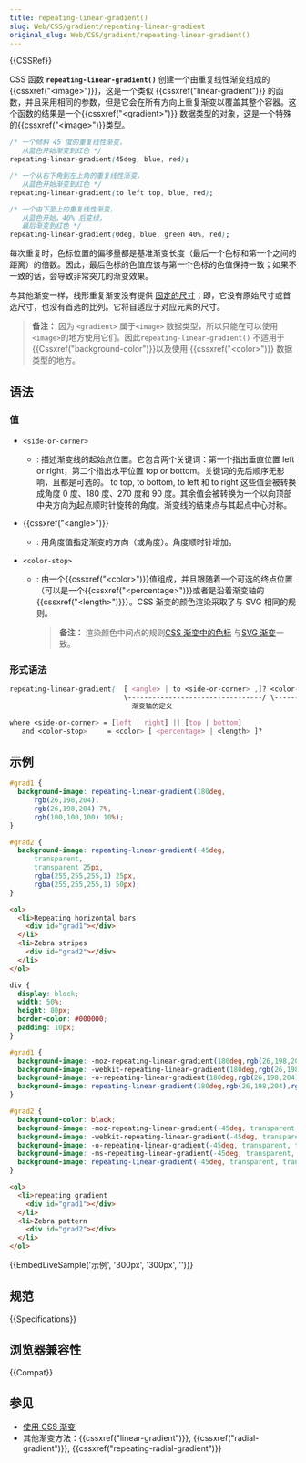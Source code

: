 ```yaml
---
title: repeating-linear-gradient()
slug: Web/CSS/gradient/repeating-linear-gradient
original_slug: Web/CSS/gradient/repeating-linear-gradient()
---
```


{{CSSRef}}

CSS 函数 **`repeating-linear-gradient()`** 创建一个由重复线性渐变组成的{{cssxref("&lt;image&gt;")}}，这是一个类似 {{cssxref("linear-gradient")}} 的函数，并且采用相同的参数，但是它会在所有方向上重复渐变以覆盖其整个容器。这个函数的结果是一个{{cssxref("&lt;gradient&gt;")}} 数据类型的对象，这是一个特殊的{{cssxref("&lt;image&gt;")}}类型。

```css
/* 一个倾斜 45 度的重复线性渐变，
   从蓝色开始渐变到红色 */
repeating-linear-gradient(45deg, blue, red);

/* 一个从右下角到左上角的重复线性渐变，
   从蓝色开始渐变到红色 */
repeating-linear-gradient(to left top, blue, red);

/* 一个由下至上的重复线性渐变，
   从蓝色开始，40% 后变绿，
   最后渐变到红色 */
repeating-linear-gradient(0deg, blue, green 40%, red);
```

每次重复时，色标位置的偏移量都是基准渐变长度（最后一个色标和第一个之间的距离）的倍数。因此，最后色标的色值应该与第一个色标的色值保持一致；如果不一致的话，会导致非常突兀的渐变效果。

与其他渐变一样，线形重复渐变没有提供 [固定的尺寸](/zh-CN/docs/CSS/image#no_intrinsic)；即，它没有原始尺寸或首选尺寸，也没有首选的比列。它将自适应于对应元素的尺寸。

> **备注：** 因为 `<gradient>` 属于`<image>` 数据类型，所以只能在可以使用 `<image>`的地方使用它们。因此`repeating-linear-gradient()` 不适用于{{Cssxref("background-color")}}以及使用 {{cssxref("&lt;color&gt;")}} 数据类型的地方。

## 语法

### 值

- `<side-or-corner>`
  - : 描述渐变线的起始点位置。它包含两个关键词：第一个指出垂直位置 left or right，第二个指出水平位置 top or bottom。关键词的先后顺序无影响，且都是可选的。
    to top, to bottom, to left 和 to right 这些值会被转换成角度 0 度、180 度、270 度和 90 度。其余值会被转换为一个以向顶部中央方向为起点顺时针旋转的角度。渐变线的结束点与其起点中心对称。
- {{cssxref("&lt;angle&gt;")}}
  - : 用角度值指定渐变的方向（或角度）。角度顺时针增加。
- `<color-stop>`

  - : 由一个{{cssxref("&lt;color&gt;")}}值组成，并且跟随着一个可选的终点位置（可以是一个{{cssxref("&lt;percentage&gt;")}}或者是沿着渐变轴的{{cssxref("&lt;length&gt;")}}）。CSS 渐变的颜色渲染采取了与 SVG 相同的规则。

    > **备注：** 渲染颜色中间点的规则[CSS 渐变中的色标](#Gradient_with_multiple_color_stops) 与[SVG 渐变](/zh-CN/docs/Web/SVG/Tutorial/Gradients)一致。

### 形式语法

```css
repeating-linear-gradient(  [ <angle> | to <side-or-corner> ,]? <color-stop> [, <color-stop>]+ )
                            \---------------------------------/ \----------------------------/
                              渐变轴的定义                                色标列表

where <side-or-corner> = [left | right] || [top | bottom]
   and <color-stop>     = <color> [ <percentage> | <length> ]?
```

## 示例

```css
#grad1 {
  background-image: repeating-linear-gradient(180deg,
      rgb(26,198,204),
      rgb(26,198,204) 7%,
      rgb(100,100,100) 10%);
}

#grad2 {
  background-image: repeating-linear-gradient(-45deg,
      transparent,
      transparent 25px,
      rgba(255,255,255,1) 25px,
      rgba(255,255,255,1) 50px);
}
```

```html
<ol>
  <li>Repeating horizontal bars
    <div id="grad1"></div>
  </li>
  <li>Zebra stripes
    <div id="grad2"></div>
  </li>
</ol>
```

```css hidden
div {
  display: block;
  width: 50%;
  height: 80px;
  border-color: #000000;
  padding: 10px;
}

#grad1 {
  background-image: -moz-repeating-linear-gradient(180deg,rgb(26,198,204),rgb(26,198,204) 7%, rgb(100,100,100) 10%);
  background-image: -webkit-repeating-linear-gradient(180deg,rgb(26,198,204),rgb(26,198,204) 7%, rgb(100,100,100) 10%);
  background-image: -o-repeating-linear-gradient(180deg,rgb(26,198,204),rgb(26,198,204) 7%, rgb(100,100,100) 10%);
  background-image: repeating-linear-gradient(180deg,rgb(26,198,204),rgb(26,198,204) 7%, rgb(100,100,100) 10%);
}

#grad2 {
  background-color: black;
  background-image: -moz-repeating-linear-gradient(-45deg, transparent, transparent 25px, rgba(255,255,255,1) 25px, rgba(255,255,255,1) 50px);
  background-image: -webkit-repeating-linear-gradient(-45deg, transparent, transparent 25px, rgba(255,255,255,1) 25px, rgba(255,255,255,1) 50px);
  background-image: -o-repeating-linear-gradient(-45deg, transparent, transparent 25px, rgba(255,255,255,1) 25px, rgba(255,255,255,1) 50px);
  background-image: -ms-repeating-linear-gradient(-45deg, transparent, transparent 25px, rgba(255,255,255,1) 25px, rgba(255,255,255,1) 50px);
  background-image: repeating-linear-gradient(-45deg, transparent, transparent 25px, rgba(255,255,255,1) 25px, rgba(255,255,255,1) 50px);
}
```

```html hidden
<ol>
  <li>repeating gradient
    <div id="grad1"></div>
  </li>
  <li>Zebra pattern
    <div id="grad2"></div>
  </li>
</ol>
```

{{EmbedLiveSample('示例', '300px', '300px', '')}}

## 规范

{{Specifications}}

## 浏览器兼容性

{{Compat}}

## 参见

- [使用 CSS 渐变](/zh-CN/CSS/Using_CSS_gradients)
- 其他渐变方法：{{cssxref("linear-gradient")}}, {{cssxref("radial-gradient")}}, {{cssxref("repeating-radial-gradient")}}
